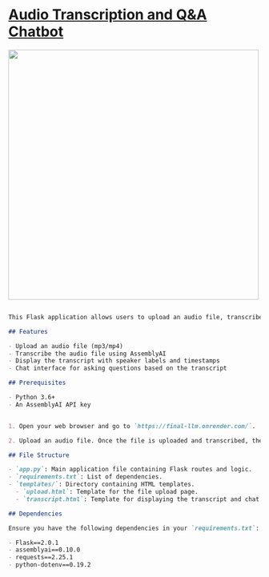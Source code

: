# [Audio Transcription and Q&A Chatbot](https://drive.google.com/file/d/1fM5ag9HYYQpXh6luFd04N_Bw2Ery6MqJ/view?usp=sharing)

<img src="https://www.dictalogic.com/assets/images/Dictalogic%20GIfs/Audio%20Only%20Header.gif" width=500>

```markdown

This Flask application allows users to upload an audio file, transcribe it using AssemblyAI, and then ask questions based on the transcript.

## Features

- Upload an audio file (mp3/mp4)
- Transcribe the audio file using AssemblyAI
- Display the transcript with speaker labels and timestamps
- Chat interface for asking questions based on the transcript

## Prerequisites

- Python 3.6+
- An AssemblyAI API key


1. Open your web browser and go to `https://final-llm.onrender.com/`.

2. Upload an audio file. Once the file is uploaded and transcribed, the transcript will be displayed along with a chat interface for asking questions.

## File Structure

- `app.py`: Main application file containing Flask routes and logic.
- `requirements.txt`: List of dependencies.
- `templates/`: Directory containing HTML templates.
  - `upload.html`: Template for the file upload page.
  - `transcript.html`: Template for displaying the transcript and chat interface.

## Dependencies

Ensure you have the following dependencies in your `requirements.txt`:

- Flask==2.0.1
- assemblyai==0.10.0
- requests==2.25.1
- python-dotenv==0.19.2
